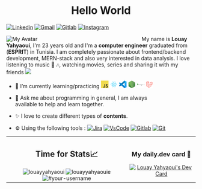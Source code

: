 <div align="center">
 <h1>Hello World</h1>
 </div>


[![Linkedin](https://img.shields.io/badge/-LinkedIn-blue?style=flat&logo=Linkedin&logoColor=white)](https://www.linkedin.com/in/louay-yahyaoui-esprit/)
[![Gmail](https://img.shields.io/badge/-Gmail-c14438?style=flat&logo=Gmail&logoColor=white)](mailto:louay.yahyaoui@esprit.tn)
[![Gitlab](https://img.shields.io/badge/-Gitlab-orange?style=flat&logo=Gitlab&logoColor=white)](https://gitlab.com/louayyahyaoui)
[![Instagram](https://img.shields.io/badge/-Instagram-c13584?style=flat&labelColor=c13584&logo=instagram&logoColor=white)](https://www.instagram.com/louayyahyaoui)


<img title="My Avatar" align="left" heigth="300" width="360" src="https://user-images.githubusercontent.com/49155930/134610914-b4951cc5-7d84-46ac-892f-7e802952a3ed.png"
/>


My name is **Louay Yahyaoui**, I'm 23 years old and I'm a **computer engineer** graduated from (**ESPRIT**) in Tunisia.
I am completely passionate about frontend/backend development, MERN-stack and also very interested in data analysis. I love listening to music :heartbeat: :notes:, watching movies, series and sharing it with my friends <img height ="20" src= "https://camo.githubusercontent.com/6ba7b982e69849c28d40e15131d5557cd65455a6/68747470733a2f2f6d656469612e67697068792e636f6d2f6d656469612f4c6e516a7057614f4e386e68723231764e572f67697068792e676966" />



- 🌱 I’m currently learning/practicing 
<code><img height="20" src="https://raw.githubusercontent.com/github/explore/80688e429a7d4ef2fca1e82350fe8e3517d3494d/topics/javascript/javascript.png"></code>
<code><img height="20" src="https://raw.githubusercontent.com/github/explore/80688e429a7d4ef2fca1e82350fe8e3517d3494d/topics/react/react.png"></code>
<code><img height="20" src="https://raw.githubusercontent.com/github/explore/80688e429a7d4ef2fca1e82350fe8e3517d3494d/topics/visual-studio-code/visual-studio-code.png"></code>
<code><img height="20" src="https://raw.githubusercontent.com/github/explore/80688e429a7d4ef2fca1e82350fe8e3517d3494d/topics/nodejs/nodejs.png"></code>
<code><img height="20" src="https://raw.githubusercontent.com/github/explore/80688e429a7d4ef2fca1e82350fe8e3517d3494d/topics/mongodb/mongodb.png"></code>
<code><img height="20" src="https://raw.githubusercontent.com/github/explore/80688e429a7d4ef2fca1e82350fe8e3517d3494d/topics/laravel/laravel.png"></code>

- 💬 Ask me about programming in general, I am always <br> available to help and learn together.
- ✨ I love to create different types of **contents**.
- ⚙️ Using the following tools : [![Jira](https://img.shields.io/badge/-Jira-blue?style=flat&logo=Jira&logoColor=white)](https://www.linkedin.com/in/louay-yahyaoui-esprit/)
[![VsCode](https://img.shields.io/badge/-VsCode-grey?style=flat&logo=VisualStudioCode&logoColor=white)](https://www.linkedin.com/in/louay-yahyaoui-esprit/)
[![Gitlab](https://img.shields.io/badge/-Gitlab-orange?style=flat&logo=Gitlab&logoColor=white)](https://www.linkedin.com/in/louay-yahyaoui-esprit/)
[![Git](https://img.shields.io/badge/-Git-red?style=flat&logo=Git&logoColor=white)](https://www.linkedin.com/in/louay-yahyaoui-esprit/)



<table>
<tr>
  <td valign="center">
   
    
<div align="center">
 <h2>Time for Stats📈</h2>

<img width="40%" src="https://github-readme-stats.vercel.app/api/top-langs?username=louayyahyaoui&show_icons=true&theme=highcontrast&title_color=ff8000&text_color=ffffff&bg_color=6a6a6a&locale=en&layout=compact&hide_border=true" alt="louayyahyaoui" /> 
<img width="48%" src="https://github-readme-stats.vercel.app/api?username=louayyahyaoui&show_icons=true&theme=highcontrast&title_color=ff8000&text_color=ffffff&bg_color=6a6a6a&locale=en&hide_border=true" alt="louayyahyaouie" />
<img width="48%" src="https://github-readme-streak-stats.herokuapp.com/?user=louayyahyaoui&theme=highcontrast&hide_border=true" alt="#your-username" />
 </div>
    </td>
<td valign="center" >

   <div align="center">
      <h3 >My daily.dev card 🎴 </h3>
 <a href="https://app.daily.dev/louayyahyaoui"><img src="https://api.daily.dev/devcards/0f183945367941e8ae29b2f4afb94781.png?r=zpp" width="400" alt="Louay Yahyaoui's Dev Card"/></a>
 </div>
  </td>

</tr>
</table>




